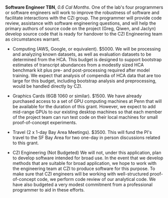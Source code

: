 **Software Engineer TBN**, _0.6 Cal Months_.
One of the lab's four programmers or software engineers will work to improve the robustness of software and facilitate interactions with the CZI group.
The programmer will provide code review, assistance with software engineering questions, and will help the primary authors of source code on the project (Greg, Qiwen, and Jaclyn) develop source code that is ready for handover to the CZI Engineering team as circumstances warrant.

* Computing
(AWS, Google, or equivalent).
$5000.
We will be processing and analyzing known datasets, as well as evaluation datasets to be determined from the HCA.
This budget is designed to support bootstrap estimates of transcript abundances from a modestly sized HCA benchmark kit plus pre- and post-processing required after model training.
We expect that analysis of compendia of HCA data that are too large for this budget, including bootstrap analysis and preprocessing, would be handled directly by CZI.

* Graphics Cards
(6GB 1060 or similar).
$1500.
We have already purchased access to a set of GPU computing machines at Penn that will be available for the duration of this grant.
However, we expect to add mid-range GPUs to our existing desktop machines so that each member of the project team can run test code on their local machines for small proof-of-concept experiments.

* Travel (2 x 1-day Bay Area Meetings).
$3500.
This will fund the PI's travel to the SF Bay Area for two one-day in person discussions related to this grant.

* CZI Engineering
(Not Budgeted)
We will not, under this application, plan to develop software intended for broad use.
In the event that we develop methods that are suitable for broad application, we hope to work with the engineering team at CZI to produce software for this purpose.
To make sure that CZI engineers will be working with well-structured proof-of-concept code, we perform code review of our analytical code.
We have also budgeted a very modest commitment from a professional programmer to aid in these efforts.
